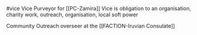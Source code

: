 #vice
Vice Purveyor for [[PC-Zamira]]
Vice is obligation to an organisation, charity work, outreach, organisation, local soft power

Community Outreach overseer at the [[FACTION-Iruvian Consulate]]
